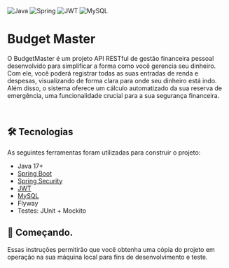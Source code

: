 ![Java](https://img.shields.io/badge/java-%23ED8B00.svg?style=for-the-badge&logo=openjdk&logoColor=white)
![Spring](https://img.shields.io/badge/spring-%236DB33F.svg?style=for-the-badge&logo=spring&logoColor=white)
![JWT](https://img.shields.io/badge/JWT-black?style=for-the-badge&logo=JSON%20web%20tokens)
![MySQL](https://img.shields.io/badge/mysql-4479A1.svg?style=for-the-badge&logo=mysql&logoColor=white)

<h1>Budget Master</h1>
<p> 
  O BudgetMaster é um projeto API RESTful de gestão financeira pessoal desenvolvido para simplificar a forma como você gerencia seu dinheiro. Com ele, você poderá registrar todas as suas entradas de renda e despesas, visualizando de forma clara para onde seu dinheiro está indo. 
  Além disso, o sistema oferece um cálculo automatizado da sua reserva de emergência, uma funcionalidade crucial para a sua segurança financeira.
</p>
<br>

<h2>🛠 Tecnologias </h2>
<p>As seguintes ferramentas foram utilizadas para construir o projeto: 
  <ul>
    <li>Java 17+</li>
    <li> <a href= https://spring.io/projects/spring-boot> Spring Boot</a> </li> 
    <li> <a href= https://spring.io/projects/spring-security>Spring Security</a> </li>
    <li> <a href= https://jwt.io>JWT</a> </li>
    <li><a href= https://dev.mysql.com/doc/>MySQL</a> </li>
    <li>Flyway</li>
    <li>Testes: JUnit + Mockito</li>
  </ul>
</p>

<h2> 🚀 Começando. </h2>
<p>
Essas instruções permitirão que você obtenha uma cópia do projeto em operação na sua máquina local para fins de desenvolvimento e teste.
</p>
